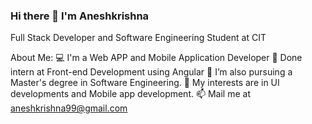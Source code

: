 ### Hi there 👋 I'm Aneshkrishna

Full Stack Developer and Software Engineering Student at CIT

About Me:
  💻 I'm a Web APP and Mobile Application Developer
  📝 Done intern at Front-end Development using Angular
  💼 I’m also pursuing a Master's degree in Software Engineering.
  🤔 My interests are in UI developments and Mobile app development.
  📫 Mail me at aneshkrishna99@gmail.com

<!--
**Aneshkrishna/Aneshkrishna** is a ✨ _special_ ✨ repository because its `README.md` (this file) appears on your GitHub profile.

Here are some ideas to get you started:

- 🔭 I’m currently working on ...
- 🌱 I’m currently learning ...
- 👯 I’m looking to collaborate on ...
- 🤔 I’m looking for help with ...
- 💬 Ask me about ...
- 📫 How to reach me: ...
- 😄 Pronouns: ...
- ⚡ Fun fact: ...
-->
